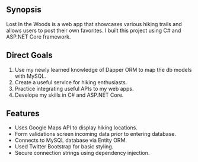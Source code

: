 ## Synopsis
Lost In the Woods is a web app that showcases various hiking trails and allows users to post their own favorites. I built this project using C# and ASP.NET Core framework.

## Direct Goals
1. Use my newly learned knowledge of Dapper ORM to map the db models with MySQL.
2. Create a useful service for hiking enthusiasts.
3. Practice integrating useful APIs to my web apps.
4. Develope my skills in C# and ASP.NET Core.

## Features
- Uses Google Maps API to display hiking locations.
- Form validations screen incoming data prior to entering database.
- Connects to MySQL database via Entity ORM.
- Used Twitter Bootstrap for basic styling.
- Secure connection strings using dependency injection.
